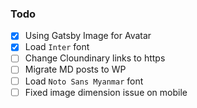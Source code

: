 ### Todo

- [x] Using Gatsby Image for Avatar
- [x] Load `Inter` font
- [ ] Change Cloundinary links to https
- [ ] Migrate MD posts to WP
- [ ] Load `Noto Sans Myanmar` font
- [ ] Fixed image dimension issue on mobile
